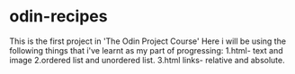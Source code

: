 # odin-recipes
This is the first project in 'The Odin Project Course'
Here i will be using the following things that i've learnt as my part of progressing:
1.html- text and image
2.ordered list and unordered list.
3.html links- relative and absolute.